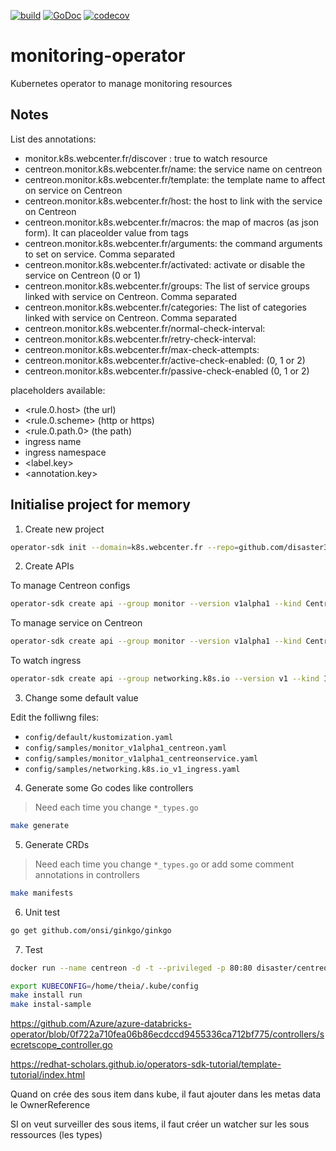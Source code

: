 [![build](https://github.com/disaster37/monitoring-operator/actions/workflows/workflow.yaml/badge.svg)](https://github.com/disaster37/monitoring-operator/actions/workflows/workflow.yaml)
[![GoDoc](https://godoc.org/github.com/disaster37/monitoring-operator?status.svg)](http://godoc.org/github.com/disaster37/monitoring-operator)
[![codecov](https://codecov.io/gh/disaster37/monitoring-operator/branch/main/graph/badge.svg)](https://codecov.io/gh/disaster37/monitoring-operator/branch/main)

# monitoring-operator
Kubernetes operator to manage monitoring resources

## Notes
List des annotations:
  - monitor.k8s.webcenter.fr/discover : true to watch resource
  - centreon.monitor.k8s.webcenter.fr/name: the service name on centreon
  - centreon.monitor.k8s.webcenter.fr/template: the template name to affect on service on Centreon
  - centreon.monitor.k8s.webcenter.fr/host: the host to link with the service on Centreon
  - centreon.monitor.k8s.webcenter.fr/macros: the map of macros (as json form). It can placeolder value from tags
  - centreon.monitor.k8s.webcenter.fr/arguments: the command arguments to set on service. Comma separated
  - centreon.monitor.k8s.webcenter.fr/activated: activate or disable the service on Centreon (0 or 1)
  - centreon.monitor.k8s.webcenter.fr/groups: The list of service groups linked with service on Centreon. Comma separated
  - centreon.monitor.k8s.webcenter.fr/categories: The list of categories linked with service on Centreon. Comma separated
  - centreon.monitor.k8s.webcenter.fr/normal-check-interval: 
  - centreon.monitor.k8s.webcenter.fr/retry-check-interval:
  - centreon.monitor.k8s.webcenter.fr/max-check-attempts:
  - centreon.monitor.k8s.webcenter.fr/active-check-enabled: (0, 1 or 2)
  - centreon.monitor.k8s.webcenter.fr/passive-check-enabled (0, 1 or 2)
  
 placeholders available:
   - <rule.0.host> (the url)
   - <rule.0.scheme> (http or https)
   - <rule.0.path.0> (the path)
   - <name> ingress name
   - <namespace> ingress namespace
   - <label.key>
   - <annotation.key>

## Initialise project for memory

1. Create new project
```bash
operator-sdk init --domain=k8s.webcenter.fr --repo=github.com/disaster37/monitoring-operator
```

2. Create APIs

To manage Centreon configs
```bash
operator-sdk create api --group monitor --version v1alpha1 --kind Centreon --resource
```

To manage service on Centreon
```bash
operator-sdk create api --group monitor --version v1alpha1 --kind CentreonService --resource --controller
```

To watch ingress
```bash
operator-sdk create api --group networking.k8s.io --version v1 --kind Ingress --controller
```

3. Change some default value

Edit the folliwng files:
- `config/default/kustomization.yaml`
- `config/samples/monitor_v1alpha1_centreon.yaml`
- `config/samples/monitor_v1alpha1_centreonservice.yaml`
- `config/samples/networking.k8s.io_v1_ingress.yaml`

4. Generate some Go codes like controllers

> Need each time you change `*_types.go`

```bash
make generate
```

5. Generate CRDs

> Need each time you change `*_types.go` or add some comment annotations in controllers

```bash
make manifests
```
6. Unit test

```bash
go get github.com/onsi/ginkgo/ginkgo

```

7. Test

```bash
docker run --name centreon -d -t --privileged -p 80:80 disaster/centreon:21.10-installed 

export KUBECONFIG=/home/theia/.kube/config
make install run
make instal-sample
```

https://github.com/Azure/azure-databricks-operator/blob/0f722a710fea06b86ecdccd9455336ca712bf775/controllers/secretscope_controller.go

https://redhat-scholars.github.io/operators-sdk-tutorial/template-tutorial/index.html

Quand on crée des sous item dans kube, il faut ajouter dans les metas data le OwnerReference

SI on veut surveiller des sous items, il faut créer un watcher sur les sous ressources (les types)
